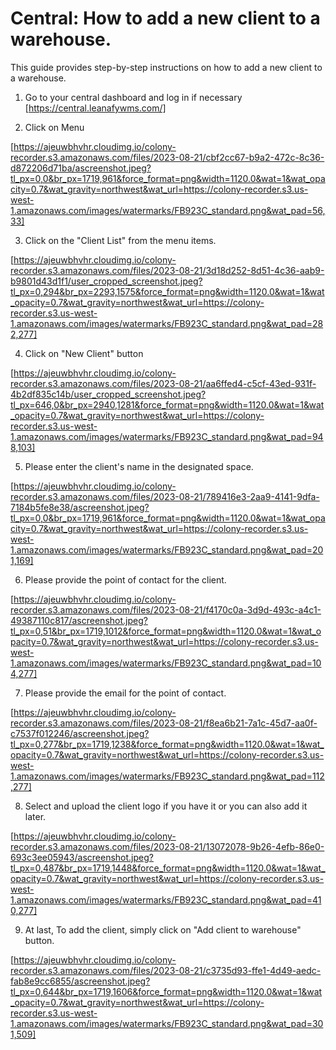 # Central: How to add a new client to a warehouse.

This guide provides step-by-step instructions on how to add a new client to a warehouse.

1. Go to your central dashboard and log in if necessary [https://central.leanafywms.com/]


2. Click on Menu

[https://ajeuwbhvhr.cloudimg.io/colony-recorder.s3.amazonaws.com/files/2023-08-21/cbf2cc67-b9a2-472c-8c36-d872206d71ba/ascreenshot.jpeg?tl_px=0,0&br_px=1719,961&force_format=png&width=1120.0&wat=1&wat_opacity=0.7&wat_gravity=northwest&wat_url=https://colony-recorder.s3.us-west-1.amazonaws.com/images/watermarks/FB923C_standard.png&wat_pad=56,33]


3. Click on the "Client List" from the menu items.

[https://ajeuwbhvhr.cloudimg.io/colony-recorder.s3.amazonaws.com/files/2023-08-21/3d18d252-8d51-4c36-aab9-b9801d43d1f1/user_cropped_screenshot.jpeg?tl_px=0,294&br_px=2293,1575&force_format=png&width=1120.0&wat=1&wat_opacity=0.7&wat_gravity=northwest&wat_url=https://colony-recorder.s3.us-west-1.amazonaws.com/images/watermarks/FB923C_standard.png&wat_pad=282,277]


4. Click on "New Client" button 

[https://ajeuwbhvhr.cloudimg.io/colony-recorder.s3.amazonaws.com/files/2023-08-21/aa6ffed4-c5cf-43ed-931f-4b2df835c14b/user_cropped_screenshot.jpeg?tl_px=646,0&br_px=2940,1281&force_format=png&width=1120.0&wat=1&wat_opacity=0.7&wat_gravity=northwest&wat_url=https://colony-recorder.s3.us-west-1.amazonaws.com/images/watermarks/FB923C_standard.png&wat_pad=948,103]


5. Please enter the client's name in the designated space.

[https://ajeuwbhvhr.cloudimg.io/colony-recorder.s3.amazonaws.com/files/2023-08-21/789416e3-2aa9-4141-9dfa-7184b5fe8e38/ascreenshot.jpeg?tl_px=0,0&br_px=1719,961&force_format=png&width=1120.0&wat=1&wat_opacity=0.7&wat_gravity=northwest&wat_url=https://colony-recorder.s3.us-west-1.amazonaws.com/images/watermarks/FB923C_standard.png&wat_pad=201,169]


6. Please provide the point of contact for the client.

[https://ajeuwbhvhr.cloudimg.io/colony-recorder.s3.amazonaws.com/files/2023-08-21/f4170c0a-3d9d-493c-a4c1-49387110c817/ascreenshot.jpeg?tl_px=0,51&br_px=1719,1012&force_format=png&width=1120.0&wat=1&wat_opacity=0.7&wat_gravity=northwest&wat_url=https://colony-recorder.s3.us-west-1.amazonaws.com/images/watermarks/FB923C_standard.png&wat_pad=104,277]


7. Please provide the email for the point of contact.

[https://ajeuwbhvhr.cloudimg.io/colony-recorder.s3.amazonaws.com/files/2023-08-21/f8ea6b21-7a1c-45d7-aa0f-c7537f012246/ascreenshot.jpeg?tl_px=0,277&br_px=1719,1238&force_format=png&width=1120.0&wat=1&wat_opacity=0.7&wat_gravity=northwest&wat_url=https://colony-recorder.s3.us-west-1.amazonaws.com/images/watermarks/FB923C_standard.png&wat_pad=112,277]


8. Select and upload the client logo if you have it or you can also add it later.

[https://ajeuwbhvhr.cloudimg.io/colony-recorder.s3.amazonaws.com/files/2023-08-21/13072078-9b26-4efb-86e0-693c3ee05943/ascreenshot.jpeg?tl_px=0,487&br_px=1719,1448&force_format=png&width=1120.0&wat=1&wat_opacity=0.7&wat_gravity=northwest&wat_url=https://colony-recorder.s3.us-west-1.amazonaws.com/images/watermarks/FB923C_standard.png&wat_pad=410,277]


9. At last, To add the client, simply click on "Add client to warehouse" button.

[https://ajeuwbhvhr.cloudimg.io/colony-recorder.s3.amazonaws.com/files/2023-08-21/c3735d93-ffe1-4d49-aedc-fab8e9cc6855/ascreenshot.jpeg?tl_px=0,644&br_px=1719,1606&force_format=png&width=1120.0&wat=1&wat_opacity=0.7&wat_gravity=northwest&wat_url=https://colony-recorder.s3.us-west-1.amazonaws.com/images/watermarks/FB923C_standard.png&wat_pad=301,509]
